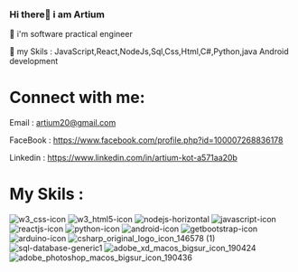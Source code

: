 ### Hi there👋 i am Artium


🔭 i'm software practical engineer

💬 my Skils : JavaScript,React,NodeJs,Sql,Css,Html,C#,Python,java Android development


# Connect with me:

Email : artium20@gmail.com

FaceBook : https://www.facebook.com/profile.php?id=100007268836178

Linkedin : https://www.linkedin.com/in/artium-kot-a571aa20b


# My Skils :
![w3_css-icon](https://user-images.githubusercontent.com/59862302/175325669-4a950809-5e21-4ad8-9212-d92175f581d7.svg) ![w3_html5-icon](https://user-images.githubusercontent.com/59862302/175325246-b85bf618-9f18-4afb-9678-75e2340439fc.svg) ![nodejs-horizontal](https://user-images.githubusercontent.com/59862302/175325896-c02b2e15-b775-4a22-80fb-a8bb0682f79f.svg) ![javascript-icon](https://user-images.githubusercontent.com/59862302/175332160-39144832-fc32-4821-8d2e-bce84d4d9dc7.svg) ![reactjs-icon](https://user-images.githubusercontent.com/59862302/175326517-19a5ec8a-7306-40f5-a402-6f0e1c2907ab.svg) ![python-icon](https://user-images.githubusercontent.com/59862302/175326643-043dfa5f-2687-4f30-9614-eb825f46e236.svg) ![android-icon](https://user-images.githubusercontent.com/59862302/175327848-0876ddf7-d183-456d-8767-db0f9dc5132b.svg) ![getbootstrap-icon](https://user-images.githubusercontent.com/59862302/175329288-f6f92ac2-77e0-468d-a5e0-90bb939779a7.svg) ![arduino-icon](https://user-images.githubusercontent.com/59862302/175329592-485902c6-c095-4c57-89df-b6805df882e3.svg) ![csharp_original_logo_icon_146578 (1)](https://user-images.githubusercontent.com/59862302/175331404-1a611f90-8418-463a-9b4d-fe4f5c356d5e.png) ![sql-database-generic1](https://user-images.githubusercontent.com/59862302/175331870-1af8c7c8-ae87-4e1c-a77f-fa4bca48f570.png) <img alt="adobe_xd_macos_bigsur_icon_190424" src="https://user-images.githubusercontent.com/59862302/175332510-13601009-0cbd-48d7-8253-4e057d2848b8.png"> <img alt="adobe_photoshop_macos_bigsur_icon_190436" src="https://user-images.githubusercontent.com/59862302/175332816-219f8578-dfd6-4279-9559-25188da265e3.png">











 






